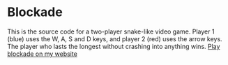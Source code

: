# Blockade
This is the source code for a two-player snake-like video game.
Player 1 (blue) uses the W, A, S and D keys, and player 2 (red) uses the arrow keys.
The player who lasts the longest without crashing into anything wins. 
[Play blockade on my website](https://owenbechtel.com/games/blockade)
